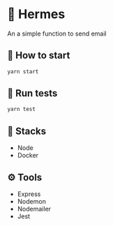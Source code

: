# 📧 Hermes
An a simple function to send email

## 🏁 How to start
```bash
yarn start
```

## 🔬 Run tests
```bash
yarn test
```
## 🚀 Stacks
- Node
- Docker

## ⚙️ Tools
- Express
- Nodemon
- Nodemailer
- Jest
